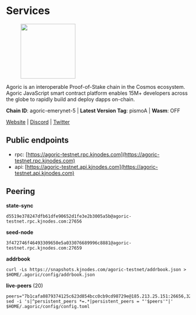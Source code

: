 # Services

<figure><img src="https://raw.githubusercontent.com/kj89/testnet_manuals/main/pingpub/logos/agoric.png" width="150" alt=""><figcaption></figcaption></figure>

Agoric is an interoperable Proof-of-Stake chain in the Cosmos ecosystem.  Agoric JavaScript smart contract platform enables 15M+ developers across the  globe to rapidly build and deploy dapps on-chain.

**Chain ID**: agoric-emerynet-5 | **Latest Version Tag**: pismoA | **Wasm**: OFF

[Website](https://agoric.com) | [Discord](https://discord.com/invite/qDW8DRes4s) | [Twitter](https://twitter.com/agoric)


## Public endpoints

* rpc: [https://agoric-testnet.rpc.kjnodes.com](https://agoric-testnet.rpc.kjnodes.com)
* api: [https://agoric-testnet.api.kjnodes.com](https://agoric-testnet.api.kjnodes.com)

## Peering

**state-sync**

```
d5519e378247dfb61dfe90652d1fe3e2b3005a5b@agoric-testnet.rpc.kjnodes.com:27656
```

**seed-node**

```
3f472746f46493309650e5a033076689996c8881@agoric-testnet.rpc.kjnodes.com:27659
```

**addrbook**
```
curl -Ls https://snapshots.kjnodes.com/agoric-testnet/addrbook.json > $HOME/.agoric/config/addrbook.json
```

**live-peers** (20)
```
peers="7b1cafa0879374125c623d854bcc0cb9cd98729e@185.213.25.151:26656,32f7fbecd40b420d592ac460703c4ac647875566@65.109.23.238:26656,fb86a0993c694c981a28fa1ebd1fd692f345348b@35.226.248.0:26656,d5519e378247dfb61dfe90652d1fe3e2b3005a5b@65.109.68.190:27656,3f4e87ddb2e61fdd01398c071fa986259f096334@209.34.205.57:26656,e5d3db7a51d3fb40a4855d6677318944faf7d5f2@142.132.191.166:26656,53ae0b0710f2f32aa60717953a51e60a7ad7b1c5@35.238.211.8:26656,fd9d8063921531990cfebb72d5adadf276484e8d@13.215.217.74:26656,793955daf95ad29f003cc4ec7e6c60c00677b2f7@5.9.81.187:30656,6f9e22eba0130f1a29c25e28beeae69b2621a403@35.238.67.135:26656,42084028a65c5d609793ffc618d1dcbf374fc301@65.109.28.219:14456,a875ef614b3902dd567be2076f18239681f24e35@185.146.148.112:26656,c72d05f83b53dc7f6c55d7d3e67c304716d27d80@116.202.227.117:27656,a3a1e6c7a9ceec632c22769a9e369d05a796dc24@65.108.79.246:26709,a5b991654d0723e038d3723b1345b2a288d49146@38.242.156.28:26656,98e1069b1cfc445e377eda6a0eadd94f7877065d@162.55.169.76:26656,8dfb920cdc2eba42b688f44fdd26e12dabfbb6a9@95.217.130.111:27656,c63cc83797e108ee7881209dd1545671a5e92ea6@35.226.207.157:26656,6644a86094a0cb0152f83aed74357c439657770b@185.239.209.79:26656,436c0ba39a5310df2538ae236aacfd7bcd4e1893@65.108.124.57:37656"
sed -i 's|^persistent_peers *=.*|persistent_peers = "'$peers'"|' $HOME/.agoric/config/config.toml
```
